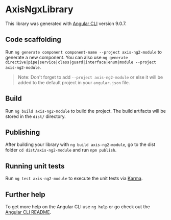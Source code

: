 # AxisNgxLibrary

This library was generated with [Angular CLI](https://github.com/angular/angular-cli) version 9.0.7.

## Code scaffolding

Run `ng generate component component-name --project axis-ng2-module` to generate a new component. You can also use `ng generate directive|pipe|service|class|guard|interface|enum|module --project axis-ng2-module`.
> Note: Don't forget to add `--project axis-ng2-module` or else it will be added to the default project in your `angular.json` file. 

## Build

Run `ng build axis-ng2-module` to build the project. The build artifacts will be stored in the `dist/` directory.

## Publishing

After building your library with `ng build axis-ng2-module`, go to the dist folder `cd dist/axis-ng2-module` and run `npm publish`.

## Running unit tests

Run `ng test axis-ng2-module` to execute the unit tests via [Karma](https://karma-runner.github.io).

## Further help

To get more help on the Angular CLI use `ng help` or go check out the [Angular CLI README](https://github.com/angular/angular-cli/blob/master/README.md).
